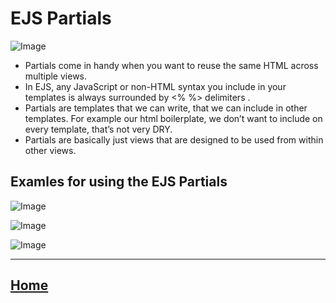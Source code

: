 
# EJS Partials
 
![Image](https://s3.eu-west-2.amazonaws.com/uploads.3alampro.com/old/monthly_2017_08/cover.jpg.93c92c0d5e32f8d6ff722ada1500f651.jpg)

* Partials come in handy when you want to reuse the same HTML across multiple views.
* In EJS, any JavaScript or non-HTML syntax you include in your templates is always surrounded by <% %> delimiters .
* Partials are templates that we can write, that we can include in other templates. For example our html boilerplate, we don’t want to include on every template, that’s not very DRY.
 * Partials are basically just views that are designed to be used from within other views.
## Examles for using the EJS Partials

![Image](https://res.cloudinary.com/practicaldev/image/fetch/s--NcyF1ajR--/c_limit%2Cf_auto%2Cfl_progressive%2Cq_auto%2Cw_880/https://thepracticaldev.s3.amazonaws.com/i/gk1bxrwovuxzc5gnu6g7.png)

![Image](https://i.stack.imgur.com/3ozQQ.png)

![Image](https://i.stack.imgur.com/4M7Qo.png)

*****************************************************************

## [ Home ](https://reem-alqurm.github.io/ReadingNotes/)
